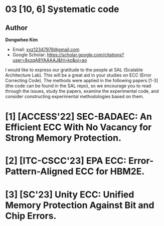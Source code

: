 # 03 [10, 6] Systematic code

## Author

**Dongwhee Kim** 

- Email: xyz12347976@gmail.com
- Google Scholar: https://scholar.google.com/citations?user=8xzqA8YAAAAJ&hl=ko&oi=ao


I would like to express our gratitude to the people at SAL (Scalable Architecture Lab). 
This will be a great aid in your studies on ECC (Error Correcting Code). 
The methods were applied in the following papers [1-3] (the code can be found in the SAL repo), so we encourage you to read through the issues, study the papers, examine the experimental code, and consider constructing experimental methodologies based on them.

# [1] [ACCESS'22] SEC-BADAEC: An Efficient ECC With No Vacancy for Strong Memory Protection.
# [2] [ITC-CSCC'23] EPA ECC: Error-Pattern-Aligned ECC for HBM2E.
# [3] [SC'23] Unity ECC: Unified Memory Protection Against Bit and Chip Errors.
